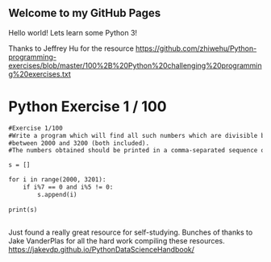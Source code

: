 ## Welcome to my GitHub Pages

Hello world! Lets learn some Python 3!


Thanks to Jeffrey Hu for the resource
https://github.com/zhiwehu/Python-programming-exercises/blob/master/100%2B%20Python%20challenging%20programming%20exercises.txt


# Python Exercise 1 / 100

```markdown
#Exercise 1/100
#Write a program which will find all such numbers which are divisible by 7 but are not a multiple of 5,
#between 2000 and 3200 (both included).
#The numbers obtained should be printed in a comma-separated sequence on a single line.

s = []

for i in range(2000, 3201):
    if i%7 == 0 and i%5 != 0:
        s.append(i)
    
print(s)
    
```

Just found a really great resource for self-studying. Bunches of thanks to Jake VanderPlas for all the hard work compiling these resources.
https://jakevdp.github.io/PythonDataScienceHandbook/
